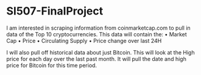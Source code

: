 # SI507-FinalProject

I am interested in scraping information from coinmarketcap.com to pull in data of the Top 10 cryptocurrencies.
This data will contain the:
• Market Cap
• Price
• Circulating Supply
• Price change over last 24H

I will also pull off historical data about just Bitcoin. This will look at the High price for each day over the last past month. It will pull the date and high price for Bitcoin for this time period.
